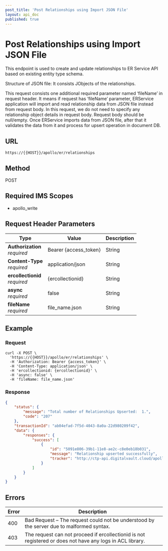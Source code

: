 ```yaml
---
post_title: 'Post Relationships using Import JSON File'
layout: api_doc
published: true
---
```

# Post Relationships using Import JSON File

This endpoint is used to create and update relationships to ER Service API based on existing entity type schema. 

Structure of JSON file:
	It consists JObjects of the relationships.

This request consists one additional required parameter named ‘fileName’ in request header. It means if request has ‘fileName’ parameter, ERService application will import and read relationship data from JSON file instead from request body. In this request, we do not need to specify any relationship object details in request body. Request body should be null/empty.
Once ERService imports data from JSON file, after that it validates the data from it and process for upsert operation in document DB.


## URL

`https://{{HOST}}/apollo/er/relationships`

## Method

<div class="post">POST</div>

## Required IMS Scopes

* apollo_write

## Request Header Parameters

|Type|Value|Description|
|---|---|---|
|**Authorization** <br>*required*|Bearer {access_token}|String|
|**Content-Type** <br>*required*|application/json|String|
|**ercollectionid** <br>*required*|{ercollectionid}|String|
|**async** <br>*required*|false|String|
|**fileName** <br>*required*|file_name.json|String|

## Example

### Request

```shell
curl -X POST \
  'https://{{HOST}}/apollo/er/relationships' \
  -H 'Authorization: Bearer {access_token}' \
  -H 'Content-Type: application/json' \
  -H 'ercollectionid: {ercollectionid}' \
  -H 'async: false' \
  -H 'fileName: file_name.json'
```

### Response

```json
{
    "status": {
        "message": "Total number of Relationships Upserted:  1.",
        "code": "207"
    },
    "transactionId": "ab04efad-7f5d-4043-8a0a-22d980209f42",
    "data": {
        "responses": {
            "success": [
                {
                    "id": "5091e806-39b1-11e8-ae2c-c8e0eb18b031",
                    "message": "Relationship upserted successfully",
                    "tracker": "http://ctp-api.digitalvault.cloud/apollo/status/logs?relationshipid=5091e806-39b1-11e8-ae2c-c8e0eb18b031&transactionid=ab04efad-7f5d-4043-8a0a-22d980209f42"
                }
            ]
        }
    }
}

```
## Errors

|Error|Description|
|---|---|
|400|Bad Request – The request could not be understood by the server due to malformed syntax.|
|403|The request can not proceed if ercollectionid is not registered or does not have any logs in ACL library.|
